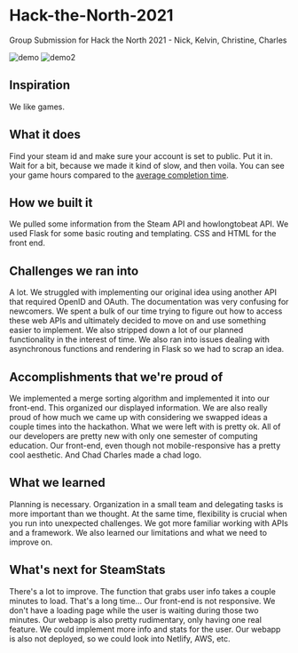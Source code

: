 # Hack-the-North-2021
Group Submission for Hack the North 2021 - Nick, Kelvin, Christine, Charles

![demo](https://imgur.com/tqLmHpW "Front Page")
![demo2](https://imgur.com/m4Gplx7 "Stats Page")

## Inspiration
We like games. 
## What it does
Find your steam id and make sure your account is set to public. Put it in. Wait for a bit, because we made it kind of slow, and then voila. You can see your game hours compared to the [average completion time](https://howlongtobeat.com/). 
## How we built it
We pulled some information from the Steam API and howlongtobeat API. We used Flask for some basic routing and templating. CSS and HTML for the front end.
## Challenges we ran into
A lot. We struggled with implementing our original idea using another API that required OpenID and OAuth. The documentation was very confusing for newcomers. We spent a bulk of our time trying to figure out how to access these web APIs and ultimately decided to move on and use something easier to implement. We also stripped down a lot of our planned functionality in the interest of time. We also ran into issues dealing with asynchronous functions and rendering in Flask so we had to scrap an idea.
## Accomplishments that we're proud of
We implemented a merge sorting algorithm and implemented it into our front-end. This organized our displayed information. We are also really proud of how much we came up with considering we swapped ideas a couple times into the hackathon. What we were left with is pretty ok. All of our developers are pretty new with only one semester of computing education. Our front-end, even though not mobile-responsive has a pretty cool aesthetic. And Chad Charles made a chad logo.
## What we learned
Planning is necessary. Organization in a small team and delegating tasks is more important than we thought. At the same time, flexibility is crucial when you run into unexpected challenges. We got more familiar working with APIs and a framework. We also learned our limitations and what we need to improve on. 

## What's next for SteamStats
There's a lot to improve. The function that grabs user info takes a couple minutes to load. That's a long time... Our front-end is not responsive. We don't have a loading page while the user is waiting during those two minutes. Our webapp is also pretty rudimentary, only having one real feature. We could implement more info and stats for the user. Our webapp is also not deployed, so we could look into Netlify, AWS, etc. 
